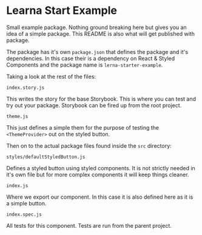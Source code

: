 # Learna Start Example

Small example package. Nothing ground breaking here but gives you an idea of a simple
package. This README is also what will get published with package.

The package has it's own `package.json` that defines the package and it's dependencies. In this
case their is a dependency on React & Styled Components and the package name is `lerna-starter-example`.

Taking a look at the rest of the files:

`index.story.js`

This writes the story for the base Storybook. This is where you can test and try out your package. Storybook can be fired up from the root project.

`theme.js`

This just defines a simple them for the purpose of testing the `<ThemeProvider>` out on the styled button.

Then on to the actual package files found inside the `src` directory:

`styles/defaultStyledButton.js`

Defines a styled button using styled components. It is not strictly needed in it's own file but for
more complex components it will keep things cleaner.

`index.js`

Where we export our component. In this case it is also defined here as it is a simple button.

`index.spec.js`

All tests for this component. Tests are run from the parent project.

